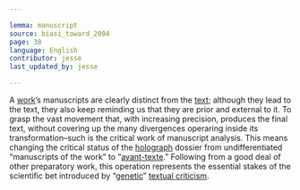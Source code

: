 ```yaml
---

lemma: manuscript
source: biasi_toward_2004
page: 38
language: English
contributor: jesse
last_updated_by: jesse

---
```

A [work](work.html)’s manuscripts are clearly distinct from the [text](text.html); although they lead to the text, they also keep reminding us that they are prior and external to it. To grasp the vast movement that, with increasing precision, produces the final text, without covering up the many divergences operaring inside its transformation–such is the critical work of manuscript analysis. This means changing the critical status of the [holograph](holograph.html) dossier from undifferentiated “manuscripts of the work” to “[avant-texte](avantTexte.html).” Following from a good deal of other preparatory work, this operation represents the essential stakes of the scientific bet introduced by “[genetic](genesis.html)” [textual criticism](textualCriticism.html).
